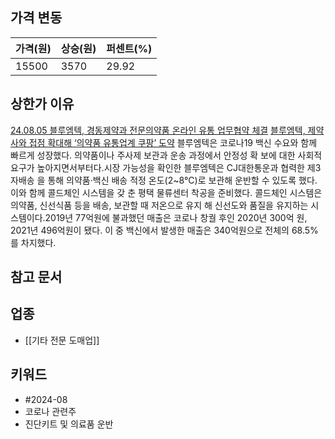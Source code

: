 ## 가격 변동
| 가격(원) | 상승(원) | 퍼센트(%) |
| ----- | ----- | ------ |
| 15500 | 3570  | 29.92  |
## 상한가 이유
[24.08.05 블루엠텍, 경동제약과 전문의약품 온라인 유통 업무협약 체결](https://n.news.naver.com/mnews/article/011/0004376018)
[블루엠텍, 제약사와 접점 확대해 ‘의약품 유통업계 쿠팡’ 도약](https://www.etoday.co.kr/news/view/2388431)
블루엠텍은 코로나19 백신 수요와 함께 빠르게 성장했다. 의약품이나 주사제 보관과 운송 과정에서 안정성 확 보에 대한 사회적 요구가 높아지면서부터다.시장 가능성을 확인한 블루엠텍은 CJ대한통운과 협력한 제3자배송 을 통해 의약품·백신 배송 적정 온도(2~8°C)로 보관해 운반할 수 있도록 했다. 이와 함께 콜드체인 시스템을 갖 춘 평택 물류센터 착공을 준비했다. 콜드체인 시스템은 의약품, 신선식품 등을 배송, 보관할 때 저온으로 유지 해 신선도와 품질을 유지하는 시스템이다.2019년 77억원에 불과했던 매출은 코로나 창궐 후인 2020년 300억 원, 2021년 496억원이 됐다. 이 중 백신에서 발생한 매출은 340억원으로 전체의 68.5%를 차지했다.
## 참고 문서
## 업종
- [[기타 전문 도매업]]
## 키워드
- #2024-08 
- 코로나 관련주
- 진단키트 및 의료품 운반